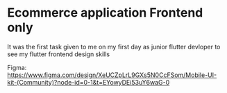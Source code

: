 # Ecommerce application Frontend only 
It was the first task given to me on my first day as junior flutter devloper to see my flutter frontend design skills

Figma: https://www.figma.com/design/XeUCZpLrL9GXs5N0CcFSom/Mobile-UI-kit-(Community)?node-id=0-1&t=EYowyDEi53uY6waG-0

